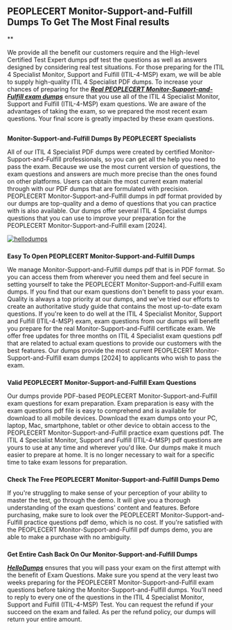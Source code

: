 
## **PEOPLECERT Monitor-Support-and-Fulfill Dumps To Get The Most Final results**  
**

  
We provide all the benefit our customers require and the High-level Certified Test Expert dumps pdf test the questions as well as answers designed by considering real test situations. For those preparing for the ITIL 4 Specialist Monitor, Support and Fulfill (ITIL-4-MSP) exam, we will be able to supply high-quality ITIL 4 Specialist PDF dumps. To increase your chances of preparing for the **_[Real PEOPLECERT Monitor-Support-and-Fulfill exam dumps](https://hellodumps.com/monitor-support-and-fulfill-pdf-dumps.html)_** ensure that you use all of the ITIL 4 Specialist Monitor, Support and Fulfill (ITIL-4-MSP) exam questions. We are aware of the advantages of taking the exam, so we prepared the most recent exam questions. Your final score is greatly impacted by these exam questions.  

##  
**Monitor-Support-and-Fulfill Dumps By PEOPLECERT Specialists**  


  
All of our ITIL 4 Specialist PDF dumps were created by certified Monitor-Support-and-Fulfill professionals, so you can get all the help you need to pass the exam. Because we use the most current version of questions, the exam questions and answers are much more precise than the ones found on other platforms. Users can obtain the most current exam material through with our PDF dumps that are formulated with precision. PEOPLECERT Monitor-Support-and-Fulfill dumps in pdf format provided by our dumps are top-quality and a demo of questions that you can practice with is also available. Our dumps offer several ITIL 4 Specialist dumps questions that you can use to improve your preparation for the PEOPLECERT Monitor-Support-and-Fulfill exam [2024].  
  
[![hellodumps](https://hellodumps.com/wp-content/uploads/2023/03/hellodumps.png)](https://hellodumps.com/monitor-support-and-fulfill-pdf-dumps.html)  

###   
**Easy To Open PEOPLECERT Monitor-Support-and-Fulfill Dumps**  


  
We manage Monitor-Support-and-Fulfill dumps pdf that is in PDF format. So you can access them from wherever you need them and feel secure in setting yourself to take the PEOPLECERT Monitor-Support-and-Fulfill exam dumps. If you find that our exam questions don't benefit to pass your exam. Quality is always a top priority at our dumps, and we've tried our efforts to create an authoritative study guide that contains the most up-to-date exam questions. If you're keen to do well at the ITIL 4 Specialist Monitor, Support and Fulfill (ITIL-4-MSP) exam, exam questions from our dumps will benefit you prepare for the real Monitor-Support-and-Fulfill certificate exam. We offer free updates for three months on ITIL 4 Specialist exam questions pdf that are related to actual exam questions to provide our customers with the best features. Our dumps provide the most current PEOPLECERT Monitor-Support-and-Fulfill exam dumps [2024] to applicants who wish to pass the exam.  

###  
**Valid PEOPLECERT Monitor-Support-and-Fulfill Exam Questions**  


  
Our dumps provide PDF-based PEOPLECERT Monitor-Support-and-Fulfill exam questions for exam preparation. Exam preparation is easy with the exam questions pdf file is easy to comprehend and is available for download to all mobile devices. Download the exam dumps onto your PC, laptop, Mac, smartphone, tablet or other device to obtain access to the PEOPLECERT Monitor-Support-and-Fulfill practice exam questions pdf. The ITIL 4 Specialist Monitor, Support and Fulfill (ITIL-4-MSP) pdf questions are yours to use at any time and wherever you'd like. Our dumps make it much easier to prepare at home. It is no longer necessary to wait for a specific time to take exam lessons for preparation.  

###  
**Check The Free PEOPLECERT Monitor-Support-and-Fulfill Dumps Demo**  


  
If you're struggling to make sense of your perception of your ability to master the test, go through the demo. It will give you a thorough understanding of the exam questions' content and features. Before purchasing, make sure to look over the PEOPLECERT Monitor-Support-and-Fulfill practice questions pdf demo, which is no cost. If you're satisfied with the PEOPLECERT Monitor-Support-and-Fulfill pdf dumps demo, you are able to make a purchase with no ambiguity.  

### 
**Get Entire Cash Back On Our Monitor-Support-and-Fulfill Dumps**  

  
[**_HelloDumps_**](https://hellodumps.com/) ensures that you will pass your exam on the first attempt with the benefit of Exam Questions. Make sure you spend at the very least two weeks preparing for the PEOPLECERT Monitor-Support-and-Fulfill exam questions before taking the Monitor-Support-and-Fulfill dumps. You'll need to reply to every one of the questions in the ITIL 4 Specialist Monitor, Support and Fulfill (ITIL-4-MSP) Test. You can request the refund if your succeed on the exam and failed. As per the refund policy, our dumps will return your entire amount.
